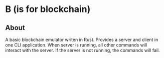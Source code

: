 # B (is for blockchain)
## About
A basic blockchain emulator writen in Rust. Provides a server and client in one CLI application. When server is running, all other commands will interact with the server. If the server is not running, the commands will fail. 
